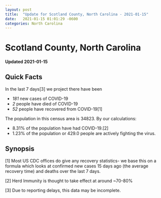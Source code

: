```yaml
---
layout: post
title:  "Update for Scotland County, North Carolina - 2021-01-15"
date:   2021-01-15 01:01:29 -0600
categories: North Carolina
---
```


# Scotland County, North Carolina
#### Updated 2021-01-15

## Quick Facts

In the last 7 days[3] we project there have been
- *181* new cases of COVID-19
- *2* people have died of COVID-19
- *52* people have recovered from COVID-19[1]

The population in this census area is 34823. By our calculations:
- 8.31% of the population have had COVID-19.[2]
- 1.23% of the population or 429.0 people are actively fighting the virus.

## Synopsis




[1] Most US CDC offices do give any recovery statistics- we base this on a formula which looks at confirmed new cases
15 days ago (the average recovery time) and deaths over the last 7 days.

[2] Herd Immunity is thought to take effect at around ~70-80%

[3] Due to reporting delays, this data may be incomplete.
 
    